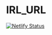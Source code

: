 # IRL_URL

[![Netlify Status](https://api.netlify.com/api/v1/badges/ce21ec5d-6502-4de1-b37c-7020bf5bbb67/deploy-status)](https://app.netlify.com/sites/concreto/deploys)
